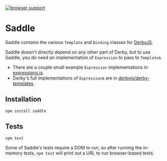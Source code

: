 [![browser support](https://ci.testling.com/derbyjs/saddle.png)](https://ci.testling.com/derbyjs/saddle)

# Saddle

Saddle contains the various `Template` and `Binding` classes for [DerbyJS](https://github.com/derbyjs/derby).

Saddle doesn't directly depend on any other part of Derby, but to use Saddle, you do need an implementation of `Expression` to pass to `Template`s.

* There are a couple small example `Expression` implementations in [expressions.js](https://github.com/derbyjs/saddle/blob/master/example/expressions.js).
* Derby's full implementations of `Expression`s are in [derbyjs/derby-templates](https://github.com/derbyjs/derby-templates/blob/master/lib/expressions.js).

## Installation

```
npm install saddle
```

## Tests

```
npm test
```

Some of Saddle's tests require a DOM to run, so after running the in-memory tests, `npm test` will print out a URL to run browser-based tests.
